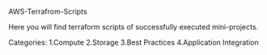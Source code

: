 AWS-Terrafrom-Scripts

Here you will find terraform scripts of successfully executed mini-projects.

Categories:
1.Compute
2.Storage
3.Best Practices
4.Application Integration


